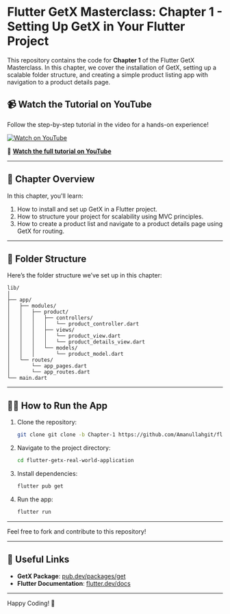 # Flutter GetX Masterclass: Chapter 1 - Setting Up GetX in Your Flutter Project

This repository contains the code for **Chapter 1** of the Flutter GetX Masterclass. In this chapter, we cover the installation of GetX, setting up a scalable folder structure, and creating a simple product listing app with navigation to a product details page.

## 📹 Watch the Tutorial on YouTube

Follow the step-by-step tutorial in the video for a hands-on experience!

[![Watch on YouTube](https://img.youtube.com/vi/X7EjiQEmrBI/0.jpg)](https://www.youtube.com/watch?v=X7EjiQEmrBI?t=36)

🔗 **[Watch the full tutorial on YouTube](https://www.youtube.com/watch?v=X7EjiQEmrBI)**

---

## 📝 Chapter Overview

In this chapter, you'll learn:
1. How to install and set up GetX in a Flutter project.
2. How to structure your project for scalability using MVC principles.
3. How to create a product list and navigate to a product details page using GetX for routing.

---

## 📂 Folder Structure

Here’s the folder structure we’ve set up in this chapter:

```
lib/
│
├── app/
│   ├── modules/
│   │   ├── product/
│   │   │   ├── controllers/
│   │   │   │   └── product_controller.dart
│   │   │   ├── views/
│   │   │   │   └── product_view.dart
│   │   │   │   └── product_details_view.dart
│   │   │   └── models/
│   │   │       └── product_model.dart
│   └── routes/
│       └── app_pages.dart
│       └── app_routes.dart
└── main.dart
```

---

## 🧑‍💻 How to Run the App

1. Clone the repository:
    ```bash
    git clone git clone -b Chapter-1 https://github.com/Amanullahgit/flutter-getx-real-world-application.git
    ```
2. Navigate to the project directory:
    ```bash
    cd flutter-getx-real-world-application
    ```
3. Install dependencies:
    ```bash
    flutter pub get
    ```
4. Run the app:
    ```bash
    flutter run
    ```

---

Feel free to fork and contribute to this repository!

---

## 🔗 Useful Links

- **GetX Package**: [pub.dev/packages/get](https://pub.dev/packages/get)
- **Flutter Documentation**: [flutter.dev/docs](https://flutter.dev/docs)

---

Happy Coding! 🎉
